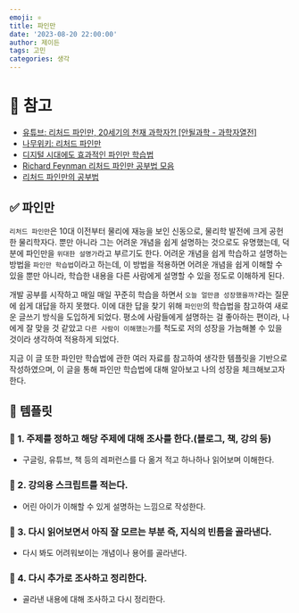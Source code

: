 ```yaml
---
emoji: ⚛
title: 파인만
date: '2023-08-20 22:00:00'
author: 제이든
tags: 고민
categories: 생각
---
```


# 🤩 참고

- [유튜브: 리처드 파인만, 20세기의 천재 과학자?! [안될과학 - 과학자열전]](https://www.youtube.com/watch?v=CfkorzFVLIo)
- [나무위키: 리처드 파인만](https://namu.wiki/w/%EB%A6%AC%EC%B2%98%EB%93%9C%20%ED%8C%8C%EC%9D%B8%EB%A7%8C)
- [디지털 시대에도 효과적인 파인만 학습법](https://news.sap.com/korea/2022/08/%EB%94%94%EC%A7%80%ED%84%B8-%EC%8B%9C%EB%8C%80%EC%97%90%EB%8F%84-%ED%9A%A8%EA%B3%BC%EC%A0%81%EC%9D%B8-%ED%8C%8C%EC%9D%B8%EB%A7%8C-%ED%95%99%EC%8A%B5%EB%B2%95/)
- [Richard Feynman 리처드 파인만 공부법 모음](https://haanel01.tistory.com/entry/Richard-Feynman-%EB%A6%AC%EC%B2%98%EB%93%9C-%ED%8C%8C%EC%9D%B8%EB%A7%8C-%EA%B3%B5%EB%B6%80%EB%B2%95-%EB%AA%A8%EC%9D%8C)
- [리처드 파인만의 공부법](https://m.blog.naver.com/PostView.naver?isHttpsRedirect=true&blogId=winhyun&logNo=220881842890)

## ✅ 파인만

`리처드 파인만`은 10대 이전부터 물리에 재능을 보인 신동으로, 물리학 발전에 크게 공헌한 물리학자다. 뿐만 아니라 그는 어려운 개념을 쉽게 설명하는
것으로도 유명했는데, 덕분에 파인만을 `위대한 설명가`라고 부르기도 한다. 어려운 개념을 쉽게 학습하고 설명하는 방법을 `파인만 학습법`이라고 하는데,
이 방법을 적용하면 어려운 개념을 쉽게 이해할 수 있을 뿐만 아니라, 학습한 내용을 다른 사람에게 설명할 수 있을 정도로 이해하게 된다.

개발 공부를 시작하고 매일 매일 꾸준히 학습을 하면서 `오늘 얼만큼 성장했을까?`라는 질문에 쉽게 대답을 하지 못했다. 이에 대한 답을 찾기 위해 `파인만`의 학습법을 참고하여 새로운 글쓰기 방식을 도입하게 되었다. 평소에 사람들에게 설명하는 걸 좋아하는 편이라, 나에게 잘 맞을 것 같았고 `다른 사람이 이해했는가`를 척도로 저의 성장을 가늠해볼 수 있을 것이라 생각하여 적용하게 되었다.

지금 이 글 또한 파인만 학습법에 관한 여러 자료를 참고하여 생각한 템플릿을 기반으로 작성하였으며, 이 글을 통해 파인만 학습법에 대해 알아보고 나의 성장을 체크해보고자 한다.

## 💾 템플릿

### 📝 1. 주제를 정하고 해당 주제에 대해 조사를 한다.(블로그, 책, 강의 등)

- 구글링, 유튜브, 책 등의 레퍼런스를 다 옮겨 적고 하나하나 읽어보며 이해한다.

### 📝 2. 강의용 스크립트를 적는다.

- 어린 아이가 이해할 수 있게 설명하는 느낌으로 작성한다.

### 📝 3. 다시 읽어보면서 아직 잘 모르는 부분 즉, 지식의 빈틈을 골라낸다.

- 다시 봐도 어려워보이는 개념이나 용어를 골라낸다.

### 📝 4. 다시 추가로 조사하고 정리한다.

- 골라낸 내용에 대해 조사하고 다시 정리한다.

```toc

```
